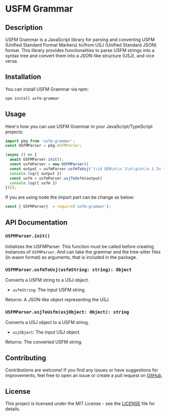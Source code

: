 # USFM Grammar

## Description
USFM Grammar is a JavaScript library for parsing and converting USFM (Unified Standard Format Markers) to/from USJ (Unified Standard JSON) format. This library provides functionalities to parse USFM strings into a syntax tree and convert them into a JSON-like structure (USJ), and vice versa.

## Installation
You can install USFM Grammar via npm:

```bash
npm install usfm-grammar
```

## Usage
Here's how you can use USFM Grammar in your JavaScript/TypeScript projects:

```javascript
import pkg from 'usfm-grammar';
const USFMParser = pkg.USFMParser;

(async () => {
  await USFMParser.init();
  const usfmParser = new USFMParser()
  const output = usfmParser.usfmToUsj('\\id GEN\n\\c 1\n\\p\n\\v 1 In the begining..\\v 2 more text')
  console.log({ output })
  const usfm = usfmParser.usjToUsfm(output)
  console.log({ usfm })
})();
```

If you are using node the import part can be change as below:
```javascript
const { USFMParser}  = require('usfm-grammar');
```


## API Documentation

### `USFMParser.init()`
Initializes the USFMParser. This function must be called before creating instances of `USFMParser`. And can take the grammar and the tree-sitter  files (in wasm format) as arguments, that is included in the package.

### `USFMParser.usfmToUsj(usfmString: string): Object`
Converts a USFM string to a USJ object.

- `usfmString`: The input USFM string.

Returns: A JSON-like object representing the USJ.

### `USFMParser.usjToUsfm(usjObject: Object): string`
Converts a USJ object to a USFM string.

- `usjObject`: The input USJ object.

Returns: The converted USFM string.

## Contributing
Contributions are welcome! If you find any issues or have suggestions for improvements, feel free to open an issue or create a pull request on [GitHub](https://github.com/your-username/usfm-grammar).

## License
This project is licensed under the MIT License - see the [LICENSE](LICENSE) file for details.
